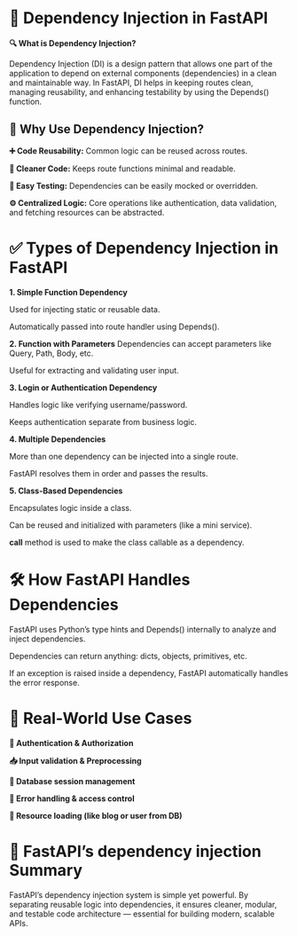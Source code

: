 # 📌 Dependency Injection in FastAPI

**🔍 What is Dependency Injection?**

Dependency Injection (DI) is a design pattern that allows one part of the application to depend on external components (dependencies) in a clean and maintainable way.
In FastAPI, DI helps in keeping routes clean, managing reusability, and enhancing testability by using the Depends() function.

## 🧩 Why Use Dependency Injection?

**➕ Code Reusability:** Common logic can be reused across routes.

**🧼 Cleaner Code:** Keeps route functions minimal and readable.

**🧪 Easy Testing:** Dependencies can be easily mocked or overridden.

**⚙️ Centralized Logic:** Core operations like authentication, data validation, and fetching resources can be abstracted.

# ✅ Types of Dependency Injection in FastAPI

**1. Simple Function Dependency**

Used for injecting static or reusable data.

Automatically passed into route handler using Depends().

**2. Function with Parameters**
Dependencies can accept parameters like Query, Path, Body, etc.

Useful for extracting and validating user input.

**3. Login or Authentication Dependency**

Handles logic like verifying username/password.

Keeps authentication separate from business logic.

**4. Multiple Dependencies**

More than one dependency can be injected into a single route.

FastAPI resolves them in order and passes the results.

**5. Class-Based Dependencies**

Encapsulates logic inside a class.

Can be reused and initialized with parameters (like a mini service).

__call__ method is used to make the class callable as a dependency.

# 🛠 How FastAPI Handles Dependencies

FastAPI uses Python’s type hints and Depends() internally to analyze and inject dependencies.

Dependencies can return anything: dicts, objects, primitives, etc.

If an exception is raised inside a dependency, FastAPI automatically handles the error response.

# 📄 Real-World Use Cases

**🔐 Authentication & Authorization**

**📥 Input validation & Preprocessing**

**🧾 Database session management**

**🚧 Error handling & access control**

**🧱 Resource loading (like blog or user from DB)**

# 🧠 FastAPI’s dependency injection Summary
FastAPI’s dependency injection system is simple yet powerful. By separating reusable logic into dependencies, it ensures cleaner, modular, and testable code architecture — essential for building modern, scalable APIs.

